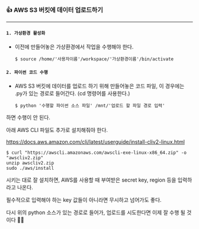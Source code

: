 ### 👍 AWS S3 버킷에 데이터 업로드하기

---

#### `1. 가상환경 활성화`

- 이전에 만들어놓은 가상환경에서 작업을 수행해야 한다.

  ```
  $ source /home/'사용자이름'/workspace/'가상환경이름'/bin/activate
  ```

#### `2. 파이썬 코드 수행`

- AWS S3 버킷에 데이터를 업로드 하기 위해 만들어놓은 코드 파일, 이 경우에는 .py가 있는 경로로 들어간다. (cd 명령어를 사용한다.)

  ```
  $ python '수행할 파이썬 소스 파일' /mnt/'업로드 할 파일 경로 입력'
  ```



하면 수행이 안 된다.

아래 AWS CLI 파일도 추가로 설치해줘야 한다.

https://docs.aws.amazon.com/cli/latest/userguide/install-cliv2-linux.html

```
$ curl "https://awscli.amazonaws.com/awscli-exe-linux-x86_64.zip" -o "awscliv2.zip"
unzip awscliv2.zip
sudo ./aws/install
```

시키는 대로 잘 설치하면, AWS를 사용할 때 부여받은 secret key, region 등을 입력하라고 나온다.

필수적으로 입력해야 하는 key 값들이 아니라면 무시하고 넘어가도 좋다.



다시 위의 python 소스가 있는 경로로 들어가, 업로드를 시도한다면 이제 잘 수행 될 것이다 👩‍🦰